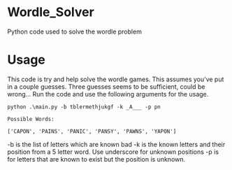 # Wordle_Solver
Python code used to solve the wordle problem


# Usage
This code is try and help solve the wordle games. This assumes you've put in a couple guesses. Three guesses seems to be sufficient, could be wrong...
Run the code and use the following arguments for the usage. 
```
python .\main.py -b tblermethjukgf -k _A___ -p pn

Possible Words:

['CAPON', 'PAINS', 'PANIC', 'PANSY', 'PAWNS', 'YAPON']
```

-b is the list of letters which are known bad
-k is the known letters and their position from a 5 letter word. Use underscore for unknown positions
-p is for letters that are known to exist but the position is unknown. 



